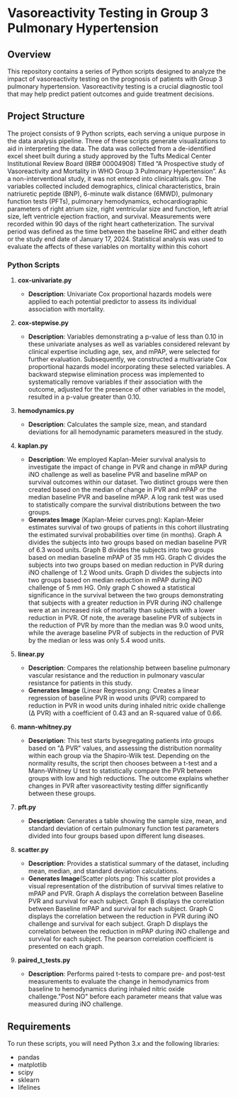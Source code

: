 # Vasoreactivity Testing in Group 3 Pulmonary Hypertension

## Overview
This repository contains a series of Python scripts designed to analyze the impact of vasoreactivity testing on the prognosis of patients with Group 3 pulmonary hypertension. Vasoreactivity testing is a crucial diagnostic tool that may help predict patient outcomes and guide treatment decisions. 

## Project Structure
The project consists of 9 Python scripts, each serving a unique purpose in the data analysis pipeline. Three of these scripts generate visualizations to aid in interpreting the data. The data was collected from a de-identified excel sheet built during a study approved by the Tufts Medical Center Institutional Review Board (IRB# 00004908) Titled “A Prospective study of Vasoreactivity and Mortality in WHO Group 3 Pulmonary Hypertension”. As a non-interventional study, it was not entered into clinicaltrials.gov. The variables collected included demographics, clinical characteristics, brain natriuretic peptide (BNP), 6-minute walk distance (6MWD), pulmonary function tests (PFTs), pulmonary hemodynamics, echocardiographic parameters of right atrium size, right ventricular size and function, left atrial size, left ventricle ejection fraction, and survival. Measurements were recorded within 90 days of the right heart catheterization. The survival period was defined as the time between the baseline RHC and either death or the study end date of January 17, 2024. Statistical analysis was used to evaluate the affects of these variables on mortality within this cohort

### Python Scripts

1. **cox-univariate.py**
   - **Description**: Univariate Cox proportional hazards models were applied to each potential predictor to assess its individual association with mortality.
   
2. **cox-stepwise.py**
   - **Description**: Variables demonstrating a p-value of less than 0.10 in these univariate analyses as well as variables considered relevant by clinical expertise including age, sex, and mPAP, were selected for further evaluation. Subsequently, we constructed a multivariate Cox proportional hazards model incorporating these selected variables. A backward stepwise elimination process was implemented to systematically remove variables if their association with the outcome, adjusted for the presence of other variables in the model, resulted in a p-value greater than 0.10.
 
3. **hemodynamics.py**
   - **Description**: Calculates the sample size, mean, and standard deviations for all hemodynamic parameters measured in the study.
   

4. **kaplan.py**
   - **Description**: We employed Kaplan-Meier survival analysis to investigate the impact of change in PVR and change in mPAP during iNO challenge as well as baseline PVR and baseline mPAP on survival outcomes within our dataset. Two distinct groups were then created based on the median of change in PVR and mPAP or the median baseline PVR and baseline mPAP. A log rank test was used to statistically compare the survival distributions between the two groups.
   - **Generates Image** (Kaplan-Meier curves.png): Kaplan-Meier estimates survival of two groups of patients in this cohort illustrating the estimated survival probabilities over time (in months). Graph A divides the subjects into two groups based on median baseline PVR of 6.3 wood units. Graph B divides the subjects into two groups based on median baseline mPAP of 35 mm HG. Graph C divides the subjects into two groups based on median reduction in PVR during iNO challenge of 1.2 Wood units. Graph D divides the subjects into two groups based on median reduction in mPAP during iNO challenge of 5 mm HG. Only graph C showed a statistical significance in the survival between the two groups demonstrating that subjects with a greater reduction in PVR during iNO challenge were at an increased risk of mortality than subjects with a lower reduction in PVR. Of note, the average baseline PVR of subjects in the reduction of PVR by more than the median was 9.0 wood units, while the average baseline PVR of subjects in the reduction of PVR by the median or less was only 5.4 wood units.  

5. **linear.py**
   - **Description**: Compares the relationship between baseline pulmonary vascular resistance and the reduction in pulmonary vascular resistance for patients in this study.
   - **Generates Image** (Linear Regression.png: Creates a linear regression of baseline PVR in wood units (PVR) compared to reduction in PVR in wood units during inhaled nitric oxide challenge (∆ PVR) with a coefficient of 0.43 and an R-squared value of 0.66.

6. **mann-whitney.py**
   - **Description**: This test starts bysegregating patients into groups based on "∆ PVR" values, and assessing the distribution normality within each group via the Shapiro-Wilk test. Depending on the normality results, the script then chooses between a t-test and a Mann-Whitney U test to statistically compare the PVR between groups with low and high reductions. The outcome explains whether changes in PVR after vasoreactivity testing differ significantly between these groups.

7. **pft.py**
   - **Description**: Generates a table showing the sample size, mean, and standard deviation of certain pulmonary function test parameters divided into four groups based upon different lung diseases.

8. **scatter.py**
   - **Description**: Provides a statistical summary of the dataset, including mean, median, and standard deviation calculations.
    - **Generates Image**(Scatter plots.png: This scatter plot provides a visual representation of the distribution of survival times relative to mPAP and PVR. Graph A displays the correlation between Baseline PVR and survival for each subject. Graph B displays the correlation between Baseline mPAP and survival for each subject. Graph C displays the correlation between the reduction in PVR during iNO challenge and survival for each subject. Graph D displays the correlation between the reduction in mPAP during iNO challenge and survival for each subject. The pearson correlation coefficient is presented on each graph. 

9. **paired_t_tests.py**
   - **Description**: Performs paired t-tests to compare pre- and post-test measurements to evaluate the change in hemodynamics from baseline to hemodynamics during inhaled nitric oxide challenge."Post NO" before each parameter means that value was measured during iNO challenge.



## Requirements
To run these scripts, you will need Python 3.x and the following libraries:
- pandas
- matplotlib
- scipy
- sklearn
- lifelines

